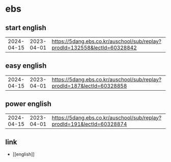 # ebs

## start english
|            |            |                                                                           |
| ---------- | ---------- | ------------------------------------------------------------------------- |
| 2024-04-15 | 2023-04-01 | https://5dang.ebs.co.kr/auschool/sub/replay?prodId=132558&lectId=60328842 |

## easy english
|            |            |                                                                        |
| ---------- | ---------- | ---------------------------------------------------------------------- |
| 2024-04-15 | 2023-04-01 | https://5dang.ebs.co.kr/auschool/sub/replay?prodId=187&lectId=60328858 |

## power english
|            |            |                                                                        |
| ---------- | ---------- | ---------------------------------------------------------------------- |
| 2024-04-15 | 2023-04-01 | https://5dang.ebs.co.kr/auschool/sub/replay?prodId=191&lectId=60328874 |

## link
- [[english]]
